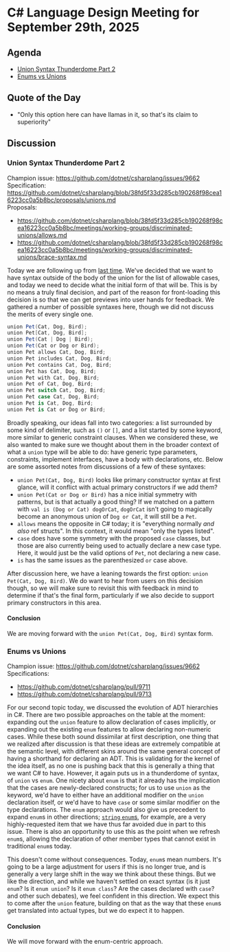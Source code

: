 # C# Language Design Meeting for September 29th, 2025

## Agenda

- [Union Syntax Thunderdome Part 2](#union-syntax-thunderdome-part-2)
- [Enums vs Unions](#enums-vs-unions)

## Quote of the Day

- "Only this option here can have llamas in it, so that's its claim to superiority"

## Discussion

### Union Syntax Thunderdome Part 2

Champion issue: https://github.com/dotnet/csharplang/issues/9662  
Specification: https://github.com/dotnet/csharplang/blob/38fd5f33d285cb190268f98cea16223cc0a5b8bc/proposals/unions.md  
Proposals:
* https://github.com/dotnet/csharplang/blob/38fd5f33d285cb190268f98cea16223cc0a5b8bc/meetings/working-groups/discriminated-unions/allows.md
* https://github.com/dotnet/csharplang/blob/38fd5f33d285cb190268f98cea16223cc0a5b8bc/meetings/working-groups/discriminated-unions/brace-syntax.md

Today we are following up from [last time](./LDM-2025-09-24.md#union-syntax-thunderdome-part-1). We've decided that we want to have syntax outside of the body of
the union for the list of allowable cases, and today we need to decide what the initial form of that will be. This is by no means a truly final decision, and part
of the reason for front-loading this decision is so that we can get previews into user hands for feedback. We gathered a number of possible syntaxes here, though
we did not discuss the merits of every single one.

```cs
union Pet(Cat, Dog, Bird);
union Pet[Cat, Dog, Bird];
union Pet(Cat | Dog | Bird);
union Pet(Cat or Dog or Bird);
union Pet allows Cat, Dog, Bird;
union Pet includes Cat, Dog, Bird;
union Pet contains Cat, Dog, Bird;
union Pet has Cat, Dog, Bird;
union Pet with Cat, Dog, Bird;
union Pet of Cat, Dog, Bird;
union Pet switch Cat, Dog, Bird;
union Pet case Cat, Dog, Bird;
union Pet is Cat, Dog, Bird;
union Pet is Cat or Dog or Bird;
```

Broadly speaking, our ideas fall into two categories: a list surrounded by some kind of delimiter, such as `()` or `[]`, and a list started by some keyword, more
similar to generic constraint clauses. When we considered these, we also wanted to make sure we thought about them in the broader context of what a `union` type
will be able to do: have generic type parameters, constraints, implement interfaces, have a body with declarations, etc. Below are some assorted notes from
discussions of a few of these syntaxes:

* `union Pet(Cat, Dog, Bird)` looks like primary constructor syntax at first glance, will it conflict with actual primary constructors if we add them?
* `union Pet(Cat or Dog or Bird)` has a nice initial symmetry with patterns, but is that actually a good thing? If we matched on a pattern with
  `val is (Dog or Cat) dogOrCat`, `dogOrCat` isn't going to magically become an anonymous union of `Dog or Cat`, it will still be a `Pet`.
* `allows` means the opposite in C# today; it is "everything normally _and also_ ref structs". In this context, it would mean "only the types listed".
* `case` does have some symmetry with the proposed `case` classes, but those are also currently being used to actually declare a new case type. Here, it would just
  be the valid options of `Pet`, not declaring a new case.
* `is` has the same issues as the parenthesized `or` case above.

After discussion here, we have a leaning towards the first option: `union Pet(Cat, Dog, Bird)`. We do want to hear from users on this decision though, so we will make
sure to revisit this with feedback in mind to determine if that's the final form, particularly if we also decide to support primary constructors in this area.

#### Conclusion

We are moving forward with the `union Pet(Cat, Dog, Bird)` syntax form.

### Enums vs Unions

Champion issue: https://github.com/dotnet/csharplang/issues/9662  
Specifications:
* https://github.com/dotnet/csharplang/pull/9711
* https://github.com/dotnet/csharplang/pull/9713

For our second topic today, we discussed the evolution of ADT hierarchies in C#. There are two possible approaches on the table at the moment: expanding out the
`union` feature to allow declaration of cases implicitly, or expanding out the existing `enum` features to allow declaring non-numeric cases. While these both sound
dissimilar at first description, one thing that we realized after discussion is that these ideas are extremely compatible at the semantic level, with different skins
around the same general concept of having a shorthand for declaring an ADT. This is validating for the kernel of the idea itself, as no one is pushing back that this
is generally a thing that we want C# to have. However, it again puts us in a thunderdome of syntax, of `union` vs `enum`. One nicety about `enum` is that it already
has the implication that the cases are newly-declared constructs; for us to use `union` as the keyword, we'd have to either have an additional modifier on the
`union` declaration itself, or we'd have to have `case` or some similar modifier on the type declarations. The `enum` approach would also give us precedent to
expand `enum`s in other directions; [`string` `enum`s](https://github.com/dotnet/csharplang/discussions/8804), for example, are a very highly-requested item that we
have thus far avoided due in part to this issue. There is also an opportunity to use this as the point when we refresh `enum`s, allowing the declaration of other
member types that cannot exist in traditional `enum`s today.

This doesn't come without consequences. Today, `enum`s mean numbers. It's going to be a large adjustment for users if this is no longer true, and is generally a very
large shift in the way we think about these things. But we like the direction, and while we haven't settled on exact syntax (is it just `enum`? Is it `enum union`? Is
it `enum class`? Are the cases declared with `case`? and other such debates), we feel confident in this direction. We expect this to come after the `union` feature,
building on that as the way that these `enum`s get translated into actual types, but we do expect it to happen.

#### Conclusion

We will move forward with the enum-centric approach.
